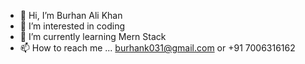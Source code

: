 - 👋 Hi, I’m Burhan Ali Khan
- 👀 I’m interested in coding
- 🌱 I’m currently learning Mern Stack
- 📫 How to reach me ... burhank031@gmail.com or +91 7006316162

<!---
Ethleo/Ethleo is a ✨ special ✨ repository because its `README.md` (this file) appears on your GitHub profile.
You can click the Preview link to take a look at your changes.
--->

